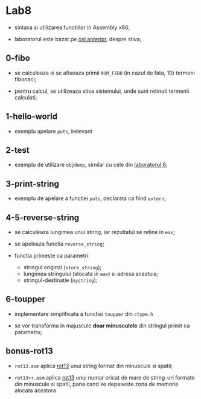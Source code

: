 # Lab8

- sintaxa si utilizarea functiilor in Assembly x86;

- laboratorul este bazat pe [cel anterior](https://github.com/teodutu/IOCLA/tree/master/Laburi/Lab7), despre stiva;

## 0-fibo

- se calculeaza si se afiseaza primii `NUM_FIBO` (in cazul de fata, 10) termeni fibonaci;

- pentru calcul, se utilizeaza stiva sistemului, unde sunt retinuti termenii calculati;

## 1-hello-world

- exemplu apelare `puts`, irelevant

## 2-test

- exemplu de utilizare `objdump`, similar cu cele din [laboratorul 6](https://ocw.cs.pub.ro/courses/iocla/laboratoare/laborator-06);

## 3-print-string

- exemplu de apelare a functiei `puts`, declarata ca fiind `extern`;

## 4-5-reverse-string

- se calculeaza lungimea unui string, iar rezultatul se retine in `eax`;

- se apeleaza functia `reverse_string`;

- functia primeste ca parametri:
	- stringul original (`store_string`);
	- lungimea stringului (stocata in `eax`) si adresa acestuia;
	- stringul-destinatie (`mystring`);

## 6-toupper

- implementare simplificata a functiei `toupper` din `ctype.h`

- se vor transforma in majuscule **doar minusculele** din stringul primit ca parametru;

## bonus-rot13

- `rot13.asm` aplica [rot13](https://en.wikipedia.org/wiki/ROT13) unui string format din minuscule si spatii;

- `rot13++.asm` aplica [rot13](https://en.wikipedia.org/wiki/ROT13) unui numar oricat de mare de string-uri formate din minuscule si spatii, pana cand se depaseste zona de memorie alocata acestora
